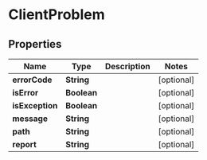 

# ClientProblem

## Properties

Name | Type | Description | Notes
------------ | ------------- | ------------- | -------------
**errorCode** | **String** |  |  [optional]
**isError** | **Boolean** |  |  [optional]
**isException** | **Boolean** |  |  [optional]
**message** | **String** |  |  [optional]
**path** | **String** |  |  [optional]
**report** | **String** |  |  [optional]



